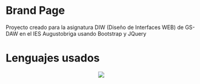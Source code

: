 <h1>Brand Page</h1>
Proyecto creado para la asignatura DIW (Diseño de Interfaces WEB) de GS-DAW en el IES Augustobriga usando Bootstrap y JQuery
<h1>Lenguajes usados</h1>
 <div align="center">
    <img src="https://skillicons.dev/icons?i=html,bootstrap,jquery" />
</div>
